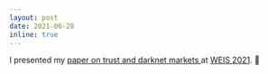 ```yaml
---
layout: post
date: 2021-06-28
inline: true
---
```


I presented my [paper on trust and darknet markets ](https://weis2021.econinfosec.org/wp-content/uploads/sites/9/2021/06/weis21-chua.pdf) at [WEIS 2021](https://weis2021.econinfosec.org/program/agenda/).  💾